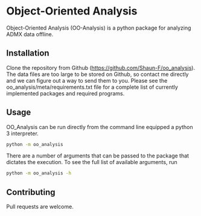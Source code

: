 # Object-Oriented Analysis

Object-Oriented Analysis (OO-Analysis) is a python package for analyzing ADMX data offline.

## Installation

Clone the repository from Github (https://github.com/Shaun-F/oo_analysis). The data files are too large to be stored on Github, so contact me directly and we can figure out a way to send them to you.
Please see the oo_analysis/meta/requirements.txt file for a complete list of currently implemented packages and required programs.

## Usage

OO_Analysis can be run directly from the command line equipped a python 3 interpreter. 
```bash
python -m oo_analysis
```

There are a number of arguments that can be passed to the package that dictates the execution. 
To see the full list of available arguments, run
```bash
python -m oo_analysis -h
```

## Contributing

Pull requests are welcome. 

